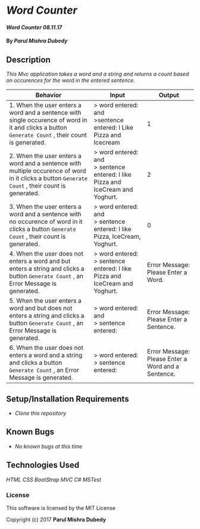 # _Word Counter_

#### _Word Counter 08.11.17_

#### By _**Parul Mishra Dubedy**_

## Description

_This Mvc application takes a word and a string and returns a count based on occurences for the word in the entered sentence._

| Behavior  | Input  | Output  |
|---|---|---|
|1.  When the user enters a word and a sentence with single occurence of word in it and clicks a button `Generate Count` , their count is generated. | > word entered: and <br> >sentence entered: I Like Pizza and Icecream <br> | 1
|2.  When the user enters a word and a sentence with multiple occurence of word in it clicks a button `Generate Count` , their count is generated. | > word entered: and <br> > sentence entered: I like Pizza and IceCream and Yoghurt. <br> | 2 
|3.  When the user enters a word and a sentence with no occurence of word in it clicks a button `Generate Count` , their count is generated. | > word entered: and <br> > sentence entered: I like Pizza, IceCream, Yoghurt. <br> | 0
|4.  When the user does not enters a word and but enters a string and clicks a button `Generate Count` , an Error Message is generated. | > word entered:  <br> > sentence entered: I like Pizza and IceCream and Yoghurt. <br> | Error Message: Please Enter a Word.
|5.  When the user enters a word and but does not enters a string and clicks a button `Generate Count` , an Error Message is generated. | > word entered: and <br> > sentence entered:  <br> | Error Message: Please Enter a Sentence.
|6.  When the user does not enters a word and a string and clicks a button `Generate Count` , an Error Message is generated. | > word entered:  <br> > sentence entered:  <br> | Error Message: Please Enter a Word and a Sentence.


## Setup/Installation Requirements

* _Clone this repository_

## Known Bugs

* _No known bugs at this time_

## Technologies Used

_HTML_
_CSS_
_BootStrap_
_MVC_
_C#_
_MSTest_
### License

This software is licensed by the MIT License

Copyright (c) 2017 **Parul Mishra Dubedy**
